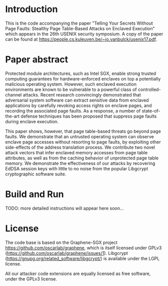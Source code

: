 # Introduction

This is the code accompanying the paper "Telling Your Secrets Without Page Faults:
Stealthy Page Table-Based Attacks on Enclaved Execution" which appears in the
26th USENIX security symposium. A copy of the paper can be found at
<https://people.cs.kuleuven.be/~jo.vanbulck/usenix17.pdf>.

# Paper abstract

Protected module architectures, such as Intel SGX, enable strong trusted
computing guarantees for hardware-enforced enclaves on top a potentially
malicious operating system. However, such enclaved execution environments are
known to be vulnerable to a powerful class of controlled-channel attacks.
Recent research convincingly demonstrated that adversarial system software can
extract sensitive data from enclaved applications by carefully revoking access
rights on enclave pages, and recording the associated page faults. As a
response, a number of state-of-the-art defense techniques has been proposed
that suppress page faults during enclave execution.

This paper shows, however, that page table-based threats go beyond page faults.
We demonstrate that an untrusted operating system can observe enclave page
accesses without resorting to page faults, by exploiting other side-effects of
the address translation process. We contribute two novel attack vectors that
infer enclaved memory accesses from page table attributes, as well as from the
caching behavior of unprotected page table memory. We demonstrate the
effectiveness of our attacks by recovering EdDSA session keys with little to no
noise from the popular Libgcrypt cryptographic software suite.

# Build and Run

TODO: more detailed instructions will appear here soon...

# License

The code base is based on the Graphene-SGX project
<https://github.com/oscarlab/graphene>, which is itself licensed under GPLv3
(<https://github.com/oscarlab/graphene/issues/1>).
Libgcrypt (<https://gnupg.org/related_software/libgcrypt/>) is available under
the LGPL license.

All our attacker code extensions are equally licensed as free software, under
the GPLv3 license.
